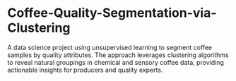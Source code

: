 # Coffee-Quality-Segmentation-via-Clustering
A data science project using unsupervised learning to segment coffee samples by quality attributes. The approach leverages clustering algorithms to reveal natural groupings in chemical and sensory coffee data, providing actionable insights for producers and quality experts.
